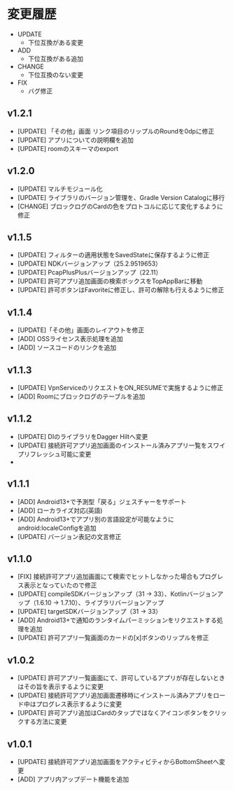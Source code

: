 # 変更履歴

- UPDATE
  - 下位互換がある変更
- ADD
  - 下位互換がある追加
- CHANGE
  - 下位互換のない変更
- FIX
  - バグ修正

## v1.2.1

- [UPDATE] 「その他」画面 リンク項目のリップルのRoundを0dpに修正
- [UPDATE] アプリについての説明欄を追加
- [UPDATE] roomのスキーマのexport

## v1.2.0

- [UPDATE] マルチモジュール化
- [UPDATE] ライブラリのバージョン管理を、Gradle Version Catalogに移行
- [CHANGE] ブロックログのCardの色をプロトコルに応じて変化するように修正

## v1.1.5

- [UPDATE] フィルターの適用状態をSavedStateに保存するように修正
- [UPDATE] NDKバージョンアップ（25.2.9519653）
- [UPDATE] PcapPlusPlusバージョンアップ（22.11）
- [UPDATE] 許可アプリ追加画面の検索ボックスをTopAppBarに移動
- [UPDATE] 許可ボタンはFavoriteに修正し、許可の解除も行えるように修正

## v1.1.4

- [UPDATE]「その他」画面のレイアウトを修正
- [ADD] OSSライセンス表示処理を追加
- [ADD] ソースコードのリンクを追加

## v1.1.3

- [UPDATE] VpnServiceのリクエストをON_RESUMEで実施するように修正
- [ADD] Roomにブロックログのテーブルを追加

## v1.1.2

- [UPDATE] DIのライブラリをDagger Hiltへ変更
- [UPDATE] 接続許可アプリ追加画面のインストール済みアプリ一覧をスワイプリフレッシュ可能に変更
-

## v1.1.1

- [ADD] Android13+で予測型「戻る」ジェスチャーをサポート
- [ADD] ローカライズ対応(英語)
- [ADD] Android13+でアプリ別の言語設定が可能なようにandroid:localeConfigを追加
- [UPDATE] バージョン表記の文言修正

## v1.1.0

- [FIX] 接続許可アプリ追加画面にて検索でヒットしなかった場合もプログレス表示となっていたので修正
- [UPDATE] compileSDKバージョンアップ（31 → 33）、Kotlinバージョンアップ（1.6.10 → 1.7.10）、ライブラリバージョンアップ
- [UPDATE] targetSDKバージョンアップ（31 → 33）
- [ADD] Android13+で通知のランタイムパーミッションをリクエストする処理を追加
- [UPDATE] 許可アプリ一覧画面のカードの[x]ボタンのリップルを修正

## v1.0.2

- [UPDATE] 許可アプリ一覧画面にて、許可しているアプリが存在しないときはその旨を表示するように変更
- [UPDATE] 接続許可アプリ追加画面遷移時にインストール済みアプリをロード中はプログレス表示するように変更
- [UPDATE] 許可アプリ追加はCardのタップではなくアイコンボタンをクリックする方法に変更

## v1.0.1

- [UPDATE] 接続許可アプリ追加画面をアクティビティからBottomSheetへ変更
- [ADD] アプリ内アップデート機能を追加
